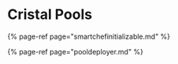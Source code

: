 # Cristal Pools



{% page-ref page="smartchefinitializable.md" %}



{% page-ref page="pooldeployer.md" %}



